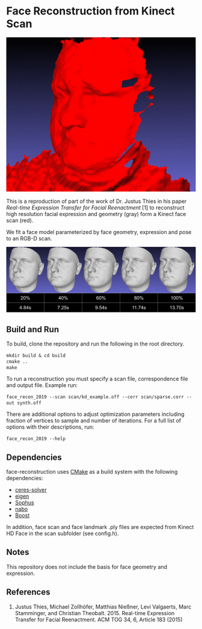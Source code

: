 # Face Reconstruction from Kinect Scan

![](/content/basic-anim.gif)

This is a reproduction of part of the work of Dr. Justus Thies in his paper _Real-time Expression Transfer for Facial Reenactment_ [1] to reconstruct high resolution facial expression and geometry (gray) form a Kinect face scan (red).



We fit a face model parameterized by face geometry, expression and pose to an RGB-D scan.

![](/content/frac-vertices-time.png)



## Build and Run

To build, clone the repository and run the following in the root directory.

```
mkdir build & cd build
cmake ..
make
```



To run a reconstruction you must specify a scan file, correspondence file and output file. Example run:

```
face_recon_2019 --scan scan/kd_example.off --corr scan/sparse.corr --out synth.off
```



There are additional options to adjust optimization parameters including fraction of vertices to sample and number of iterations. For a full list of options with their descriptions, run:

```
face_recon_2019 --help
```



## Dependencies

face-reconstruction uses [CMake](https://cmake.org/) as a build system with the following dependencies:

* [ceres-solver](https://github.com/ceres-solver/ceres-solver)
* [eigen](https://gitlab.com/libeigen/eigen)
* [Sophus](https://github.com/strasdat/Sophus)
* [nabo](https://github.com/ethz-asl/libnabo)
* [Boost](https://github.com/boostorg/boost)

In addition, face scan and face landmark .ply files are expected from Kinect HD Face in the scan subfolder (see config.h).

## Notes
This repository does not include the basis for face geometry and expression.


## References
1. Justus Thies, Michael Zollhöfer, Matthias Nießner, Levi Valgaerts, Marc Stamminger,
and Christian Theobalt. 2015. Real-time Expression Transfer for Facial Reenactment.
ACM TOG 34, 6, Article 183 (2015)
